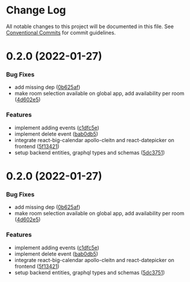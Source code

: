 # Change Log

All notable changes to this project will be documented in this file.
See [Conventional Commits](https://conventionalcommits.org) for commit guidelines.

# 0.2.0 (2022-01-27)


### Bug Fixes

* add missing dep ([0b625af](https://github.com/khaledosman/calendar-booking-app/commit/0b625afed35831fc2d1180648ed903c403fb781a))
* make room selection available on global app, add availability per room ([4d602e5](https://github.com/khaledosman/calendar-booking-app/commit/4d602e57546aec36d2fa8c346ae6fc72366864aa))


### Features

* implement adding events ([c1dfc5e](https://github.com/khaledosman/calendar-booking-app/commit/c1dfc5ed5a5bce7d1266d540a7dd26005ad3ddc1))
* implement delete event ([bab0db5](https://github.com/khaledosman/calendar-booking-app/commit/bab0db5570d6ec551ca21a3c0bb3419df27a0a9d))
* integrate react-big-calendar apollo-cleitn and react-datepicker on frontend ([5f13421](https://github.com/khaledosman/calendar-booking-app/commit/5f13421fe6ccab06f9333a9cc41ceb66a7298fc8))
* setup backend entities, graphql types and schemas ([5dc3751](https://github.com/khaledosman/calendar-booking-app/commit/5dc3751eeaf12c1550b087e4bf38fee8f3799d8e))





# 0.2.0 (2022-01-27)


### Bug Fixes

* add missing dep ([0b625af](https://github.com/khaledosman/calendar-booking-app/commit/0b625afed35831fc2d1180648ed903c403fb781a))
* make room selection available on global app, add availability per room ([4d602e5](https://github.com/khaledosman/calendar-booking-app/commit/4d602e57546aec36d2fa8c346ae6fc72366864aa))


### Features

* implement adding events ([c1dfc5e](https://github.com/khaledosman/calendar-booking-app/commit/c1dfc5ed5a5bce7d1266d540a7dd26005ad3ddc1))
* implement delete event ([bab0db5](https://github.com/khaledosman/calendar-booking-app/commit/bab0db5570d6ec551ca21a3c0bb3419df27a0a9d))
* integrate react-big-calendar apollo-cleitn and react-datepicker on frontend ([5f13421](https://github.com/khaledosman/calendar-booking-app/commit/5f13421fe6ccab06f9333a9cc41ceb66a7298fc8))
* setup backend entities, graphql types and schemas ([5dc3751](https://github.com/khaledosman/calendar-booking-app/commit/5dc3751eeaf12c1550b087e4bf38fee8f3799d8e))
